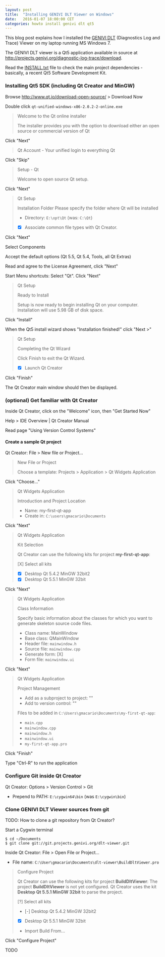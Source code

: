 ```yaml
---
layout: post
title:  "Installing GENIVI DLT Viewer on Windows"
date:   2016-01-07 18:00:00 CET
categories: howto install genivi dlt qt5
---
```


This blog post explains how I installed the [GENIVI DLT](http://projects.genivi.org/diagnostic-log-trace) (Diagnostics Log and Trace) Viewer on my laptop running MS Windows 7.

The GENIVI DLT viewer is a Qt5 application available in source at  <http://projects.genivi.org/diagnostic-log-trace/download>.

Read the [INSTALL.txt](http://git.projects.genivi.org/?p=dlt-viewer.git;a=blob;f=INSTALL.txt;h=aa9f66ef82a1acd3df56ab97be74bf884a4eb0a9;hb=HEAD) file to check the main project dependencies - basically, a recent Qt5 Software Development Kit.

### Installing Qt5 SDK (including Qt Creator and MinGW)

<!-- (2016-01-08 09:51) -->

Browse <http://www.qt.io/download-open-source/> > Download Now

Double click `qt-unified-windows-x86-2.0.2-2-online.exe`

> Welcome to the Qt online installer
>
> The installer provides you with the option to download either an open source
> or commercial version of Qt

Click "Next"

> Qt Account - Your unified login to everything Qt

Click "Skip"

> Setup - Qt
>
> Welcome to open source Qt setup.

Click "Next"

> Qt Setup
>
> Installation Folder
> Please specify the folder where Qt will be installed
>
> * Directory: `E:\opt\Qt` (was: `C:\Qt`)
> * [X] Associate common file types with Qt Creator.

Click "Next"

Select Components

Accept the default options (Qt 5.5, Qt 5.4, Tools, all Qt Extras)

Read and agree to the License Agreement, click "Next"

Start Menu shortcuts: Select "Qt". Click "Next"

> Qt Setup
>
> Ready to Install
>
> Setup is now ready to begin installing Qt on your computer.
> Installation will use 5.98 GB of disk space.

<!-- (2016-01-08 09:57 CET) -->

Click "Install"

When the Qt5 install wizard shows "Installation finished!" click "Next >"

> Qt Setup
>
> Completing the Qt Wizard
>
> Click Finish to exit the Qt Wizard.
>
> * [X] Launch Qt Creator

Click "Finish"

The Qt Creator main window should then be displayed.

### (optional) Get familiar with Qt Creator

Inside Qt Creator, click on the "Welcome" icon, then "Get Started Now"

Help > IDE Overview | Qt Creator Manual

Read page "Using Version Control Systems"

#### Create a sample Qt project

Qt Creator: File > New file or Project...

> New File or Project
>
> Choose a template: Projects > Application > Qt Widgets Application

Click "Choose..."

> Qt Widgets Application
>
> Introduction and Project Location
>
> * Name: my-first-qt-app
> * Create in: `C:\users\gmacario\Documents`

Click "Next"

> Qt Widgets Application
>
> Kit Selection
>
> Qt Creator can use the following kits for project **my-first-qt-app**:
>
> [X] Select all kits
> * [X] Desktop Qt 5.4.2 MinGW 32bit2
> * [X] Desktop Qt 5.5.1 MinGW 32bit

Click "Next"

> Qt Widgets Application
>
> Class Information
>
> Specify basic information about the classes for which you want to generate skeleton source code files.
>
> * Class name: MainWindow
> * Base class: QMainWindow
> * Header file: `mainwindow.h`
> * Source file: `mainwindow.cpp`
> * Generate form: [X]
> * Form file: `mainwindow.ui`

Click "Next"

> Qt Widgets Application
>
> Project Management
>
> * Add as a subproject to project: "<none>"
> * Add to version control: "<none>"
>
> Files to be added in `C:\Users\gmacario\Documents\my-first-qt-app`:
> * `main.cpp`
> * `mainwindow.cpp`
> * `mainwindow.h`
> * `mainwindow.ui`
> * `my-first-qt-app.pro`

Click "Finish"

Type "Ctrl-R" to run the application

### Configure Git inside Qt Creator

Qt Creator: Options > Version Control > Git

* Prepend to PATH: `E:\cygwin64\bin` (was `E:\cygwin\bin`)

### Clone GENIVI DLT Viewer sources from git

TODO: How to clone a git repository from Qt Creator?

Start a Cygwin terminal

```
$ cd ~/Documents
$ git clone git://git.projects.genivi.org/dlt-viewer.git
```

Inside Qt Creator: File > Open File or Project...

* File name: `C:\User\gmacario\Documents\dlt-viewer\BuildDltViewer.pro`

> Configure Project
>
> Qt Creator can use the following kits for project **BuildDltViewer**:
> The project **BuildDltViewer** is not yet configured.
> Qt Creator uses the kit **Desktop Qt 5.5.1 MinGW 32bit** to parse the project.
>
> [?] Select all kits
> * [-] Desktop Qt 5.4.2 MinGW 32bit2
> * [X] Desktop Qt 5.5.1 MinGW 32bit
> * Import Build From...

Click "Configure Project"

TODO

<!-- EOF -->
